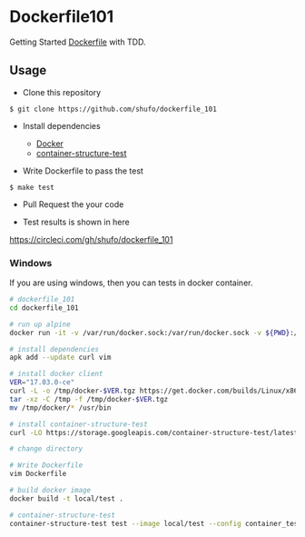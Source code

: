 # Dockerfile101

Getting Started [Dockerfile](https://docs.docker.com/engine/reference/builder/#usage) with TDD.

## Usage

- Clone this repository

```shell
$ git clone https://github.com/shufo/dockerfile_101
```

- Install dependencies

  - [Docker](https://docs.docker.com/install/)
  - [container-structure-test](https://github.com/GoogleContainerTools/container-structure-test)

- Write Dockerfile to pass the test

```shell
$ make test
```

- Pull Request the your code

- Test results is shown in here

https://circleci.com/gh/shufo/dockerfile_101

### Windows

If you are using windows, then you can tests in docker container.

```bash
# dockerfile_101
cd dockerfile_101

# run up alpine
docker run -it -v /var/run/docker.sock:/var/run/docker.sock -v ${PWD}:/code -w /code alpine sh

# install dependencies
apk add --update curl vim

# install docker client
VER="17.03.0-ce"
curl -L -o /tmp/docker-$VER.tgz https://get.docker.com/builds/Linux/x86_64/docker-$VER.tgz
tar -xz -C /tmp -f /tmp/docker-$VER.tgz
mv /tmp/docker/* /usr/bin

# install container-structure-test
curl -LO https://storage.googleapis.com/container-structure-test/latest/container-structure-test-linux-amd64 && chmod +x container-structure-test-linux-amd64 && mv container-structure-test-linux-amd64 /usr/local/bin/container-structure-test

# change directory

# Write Dockerfile
vim Dockerfile

# build docker image
docker build -t local/test .

# container-structure-test
container-structure-test test --image local/test --config container_test.yaml
```

